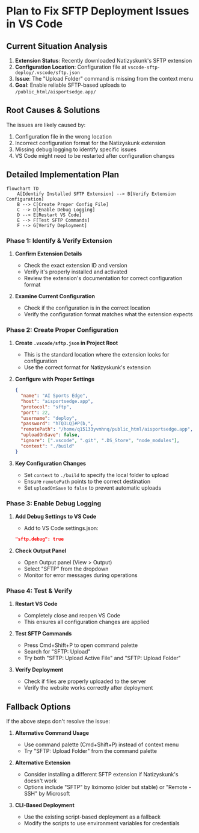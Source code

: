 # Plan to Fix SFTP Deployment Issues in VS Code

## Current Situation Analysis

1. **Extension Status**: Recently downloaded Natizyskunk's SFTP extension
2. **Configuration Location**: Configuration file at `vscode-sftp-deploy/.vscode/sftp.json`
3. **Issue**: The "Upload Folder" command is missing from the context menu
4. **Goal**: Enable reliable SFTP-based uploads to `/public_html/aisportsedge.app/`

## Root Causes & Solutions

The issues are likely caused by:
1. Configuration file in the wrong location
2. Incorrect configuration format for the Natizyskunk extension
3. Missing debug logging to identify specific issues
4. VS Code might need to be restarted after configuration changes

## Detailed Implementation Plan

```mermaid
flowchart TD
    A[Identify Installed SFTP Extension] --> B[Verify Extension Configuration]
    B --> C[Create Proper Config File]
    C --> D[Enable Debug Logging]
    D --> E[Restart VS Code]
    E --> F[Test SFTP Commands]
    F --> G[Verify Deployment]
```

### Phase 1: Identify & Verify Extension

1. **Confirm Extension Details**
   - Check the exact extension ID and version
   - Verify it's properly installed and activated
   - Review the extension's documentation for correct configuration format

2. **Examine Current Configuration**
   - Check if the configuration is in the correct location
   - Verify the configuration format matches what the extension expects

### Phase 2: Create Proper Configuration

1. **Create `.vscode/sftp.json` in Project Root**
   - This is the standard location where the extension looks for configuration
   - Use the correct format for Natizyskunk's extension

2. **Configure with Proper Settings**
   ```json
   {
     "name": "AI Sports Edge",
     "host": "aisportsedge.app",
     "protocol": "sftp",
     "port": 22,
     "username": "deploy",
     "password": "hTQ3LQ]#P(b,",
     "remotePath": "/home/q15133yvmhnq/public_html/aisportsedge.app",
     "uploadOnSave": false,
     "ignore": [".vscode", ".git", ".DS_Store", "node_modules"],
     "context": "./build"
   }
   ```

3. **Key Configuration Changes**
   - Set `context` to `./build` to specify the local folder to upload
   - Ensure `remotePath` points to the correct destination
   - Set `uploadOnSave` to `false` to prevent automatic uploads

### Phase 3: Enable Debug Logging

1. **Add Debug Settings to VS Code**
   - Add to VS Code settings.json:
   ```json
   "sftp.debug": true
   ```

2. **Check Output Panel**
   - Open Output panel (View > Output)
   - Select "SFTP" from the dropdown
   - Monitor for error messages during operations

### Phase 4: Test & Verify

1. **Restart VS Code**
   - Completely close and reopen VS Code
   - This ensures all configuration changes are applied

2. **Test SFTP Commands**
   - Press Cmd+Shift+P to open command palette
   - Search for "SFTP: Upload"
   - Try both "SFTP: Upload Active File" and "SFTP: Upload Folder"

3. **Verify Deployment**
   - Check if files are properly uploaded to the server
   - Verify the website works correctly after deployment

## Fallback Options

If the above steps don't resolve the issue:

1. **Alternative Command Usage**
   - Use command palette (Cmd+Shift+P) instead of context menu
   - Try "SFTP: Upload Folder" from the command palette

2. **Alternative Extension**
   - Consider installing a different SFTP extension if Natizyskunk's doesn't work
   - Options include "SFTP" by liximomo (older but stable) or "Remote - SSH" by Microsoft

3. **CLI-Based Deployment**
   - Use the existing script-based deployment as a fallback
   - Modify the scripts to use environment variables for credentials